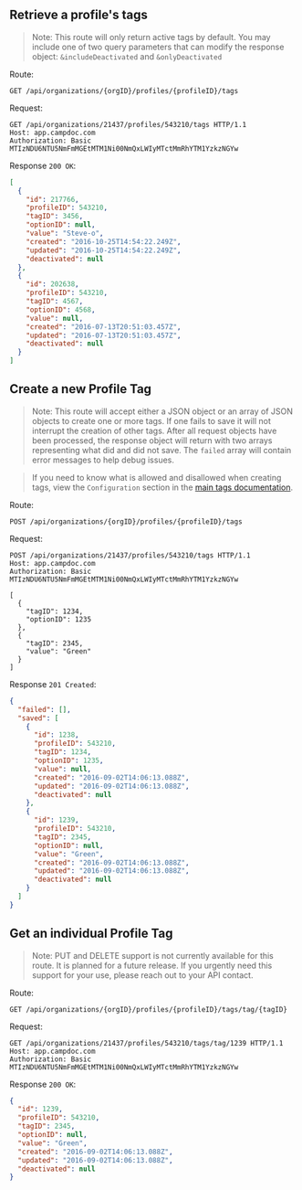 ## Retrieve a profile's tags

> Note: This route will only return active tags by default. You may include one of two query parameters that can modify the response object: `&includeDeactivated` and `&onlyDeactivated`

Route:
```
GET /api/organizations/{orgID}/profiles/{profileID}/tags
```
Request:
```
GET /api/organizations/21437/profiles/543210/tags HTTP/1.1
Host: app.campdoc.com
Authorization: Basic MTIzNDU6NTU5NmFmMGEtMTM1Ni00NmQxLWIyMTctMmRhYTM1YzkzNGYw
```
Response `200 OK`:
```json
[
  {
    "id": 217766,
    "profileID": 543210,
    "tagID": 3456,
    "optionID": null,
    "value": "Steve-o",
    "created": "2016-10-25T14:54:22.249Z",
    "updated": "2016-10-25T14:54:22.249Z",
    "deactivated": null
  },
  {
    "id": 202638,
    "profileID": 543210,
    "tagID": 4567,
    "optionID": 4568,
    "value": null,
    "created": "2016-07-13T20:51:03.457Z",
    "updated": "2016-07-13T20:51:03.457Z",
    "deactivated": null
  }
]
```

## Create a new Profile Tag

> Note: This route will accept either a JSON object or an array of JSON objects to create one or more tags. If one fails to save it will not interrupt the creation of other tags. After all request objects have been processed, the response object will return with two arrays representing what did and did not save. The `failed` array will contain error messages to help debug issues.

> If you need to know what is allowed and disallowed when creating tags, view the `Configuration` section in the [main tags documentation](/chapters/06-tags.md).

Route:
```
POST /api/organizations/{orgID}/profiles/{profileID}/tags
```
Request:
```
POST /api/organizations/21437/profiles/543210/tags HTTP/1.1
Host: app.campdoc.com
Authorization: Basic MTIzNDU6NTU5NmFmMGEtMTM1Ni00NmQxLWIyMTctMmRhYTM1YzkzNGYw

[
  {
    "tagID": 1234,
    "optionID": 1235
  },
  {
    "tagID": 2345,
    "value": "Green"
  }
]
```

Response `201 Created`:
```json
{
  "failed": [],
  "saved": [
    {
      "id": 1238,
      "profileID": 543210,
      "tagID": 1234,
      "optionID": 1235,
      "value": null,
      "created": "2016-09-02T14:06:13.088Z",
      "updated": "2016-09-02T14:06:13.088Z",
      "deactivated": null
    },
    {
      "id": 1239,
      "profileID": 543210,
      "tagID": 2345,
      "optionID": null,
      "value": "Green",
      "created": "2016-09-02T14:06:13.088Z",
      "updated": "2016-09-02T14:06:13.088Z",
      "deactivated": null
    }
  ]
}
```

## Get an individual Profile Tag

> Note: PUT and DELETE support is not currently available for this route. It is planned for a future release. If you urgently need this support for your use, please reach out to your API contact.

Route:
```
GET /api/organizations/{orgID}/profiles/{profileID}/tags/tag/{tagID}
```

Request:
```
GET /api/organizations/21437/profiles/543210/tags/tag/1239 HTTP/1.1
Host: app.campdoc.com
Authorization: Basic MTIzNDU6NTU5NmFmMGEtMTM1Ni00NmQxLWIyMTctMmRhYTM1YzkzNGYw
```

Response `200 OK`:
```json
{
  "id": 1239,
  "profileID": 543210,
  "tagID": 2345,
  "optionID": null,
  "value": "Green",
  "created": "2016-09-02T14:06:13.088Z",
  "updated": "2016-09-02T14:06:13.088Z",
  "deactivated": null
}
```
